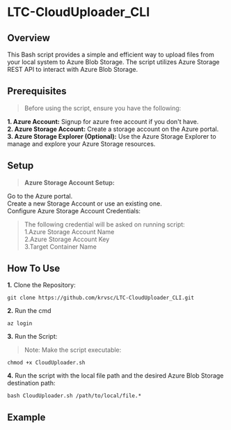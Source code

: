# LTC-CloudUploader_CLI

## Overview

This Bash script provides a simple and efficient way to upload files from your local system to Azure Blob Storage. The script utilizes Azure Storage REST API to interact with Azure Blob Storage.

## Prerequisites

>Before using the script, ensure you have the following:

**1. Azure Account:** Signup for azure free account if you don't have.<br>
**2. Azure Storage Account:** Create a storage account on the Azure portal. <br>
**3. Azure Storage Explorer (Optional):** Use the Azure Storage Explorer to manage and explore your Azure Storage resources.

## Setup

>**Azure Storage Account Setup:**

Go to the Azure portal. <br>
Create a new Storage Account or use an existing one.<br>
Configure Azure Storage Account Credentials:
> The following credential will be asked on running script: <br>
>1.Azure Storage Account Name <br>
>2.Azure Storage Account Key <br>
>3.Target Container Name <br>

## **How To Use**
**1.** Clone the Repository:<br>
```
git clone https://github.com/krvsc/LTC-CloudUploader_CLI.git
```

**2.** Run the cmd 
```
az login
```

**3.** Run the Script:

>Note: Make the script executable:
```
chmod +x CloudUploader.sh
```

**4.** Run the script with the local file path and the desired Azure Blob Storage destination path:
```
bash CloudUploader.sh /path/to/local/file.*
```

## Example

